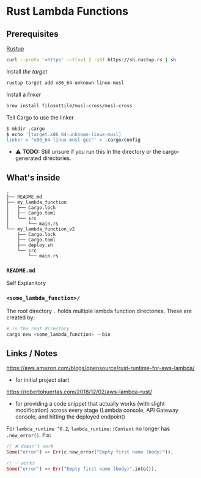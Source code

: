 # Rust Lambda Functions

## Prerequisites

[Rustup](https://www.rust-lang.org/tools/install)

```sh
curl --proto '=https' --tlsv1.2 -sSf https://sh.rustup.rs | sh
```

Install _the target_

```sh
rustup target add x86_64-unknown-linux-musl
```

Install a _linker_

```sh
brew install filosottile/musl-cross/musl-cross
```

Tell Cargo to use the linker

```sh
$ mkdir .cargo
$ echo '[target.x86_64-unknown-linux-musl]
linker = "x86_64-linux-musl-gcc"' > .cargo/config
```

- ⚠️ **TODO:** Still unsure if you run this in the directory or the cargo-generated directories.

## What's inside

```
.
├── README.md
├── my_lambda_function
│   ├── Cargo.lock
│   ├── Cargo.toml
│   └── src
│       └── main.rs
└── my_lambda_function_v2
    ├── Cargo.lock
    ├── Cargo.toml
    ├── deploy.sh
    └── src
        └── main.rs
```

### `README.md`

Self Explanitory

### `<some_lambda_function>/`

The root directory `.` holds multiple lambda function directories. These are created by:

```sh
# in the root directory
cargo new <some_lambda_function> --bin
```

## Links / Notes

https://aws.amazon.com/blogs/opensource/rust-runtime-for-aws-lambda/

- for initial project start

https://robertohuertas.com/2018/12/02/aws-lambda-rust/

- for providing a code snippet that actually works (with slight modification) across every stage (Lambda console, API Gateway console, and hitting the deployed endpoint)

For `lambda_runtime ^0.2`, `lambda_runtime::Context` no longer has `.new_error()`. Fix:

```rust
// ❌ doesn't work
Some("error") => Err(c.new_error("Empty first name (body)")),

// ✅ works
Some("error") => Err("Empty first name (body)".into()),
```
